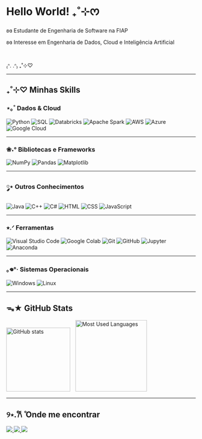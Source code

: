 <h1>Hello World! ₊˚⊹ᰔ</h1>
<p>ʚɞ Estudante de Engenharia de Software na FIAP</p>
<p>ʚɞ Interesse em Engenharia de Dados, Cloud e Inteligência Artificial</p>
<br>
<p>₍ᐢ. .ᐢ₎ ₊˚⊹♡</p>

<hr>

<h2>₊˚⊹♡ Minhas Skills</h2>

<h3>⋆｡˚ Dados & Cloud</h3>
<p>
  <img alt="Python" src="https://img.shields.io/badge/Python-3776AB?logo=python&logoColor=white">
  <img alt="SQL" src="https://img.shields.io/badge/SQL-336791?logo=postgresql&logoColor=white">
  <img alt="Databricks" src="https://img.shields.io/badge/Databricks-FF3621?logo=databricks&logoColor=white">
  <img alt="Apache Spark" src="https://img.shields.io/badge/Apache%20Spark-E25A1C?logo=apachespark&logoColor=white">
  <img alt="AWS" src="https://img.shields.io/badge/AWS-FF9900?logo=amazon-aws&logoColor=white">
  <img alt="Azure" src="https://img.shields.io/badge/Azure-0078D4?logo=microsoftazure&logoColor=white">
  <img alt="Google Cloud" src="https://img.shields.io/badge/Google%20Cloud-4285F4?logo=googlecloud&logoColor=white">
</p>

<hr>

<h3>❀˖° Bibliotecas e Frameworks</h3>
<p>
  <img alt="NumPy" src="https://img.shields.io/badge/NumPy-013243?logo=numpy&logoColor=white">
  <img alt="Pandas" src="https://img.shields.io/badge/Pandas-150458?logo=pandas&logoColor=white">
  <img alt="Matplotlib" src="https://img.shields.io/badge/Matplotlib-005C5C?logo=matplotlib&logoColor=white">
</p>

<hr>

<h3>༘⋆ Outros Conhecimentos</h3>
<p>
  <img alt="Java" src="https://img.shields.io/badge/Java-007396?logo=openjdk&logoColor=white">
  <img alt="C++" src="https://img.shields.io/badge/C++-00599C?logo=cplusplus&logoColor=white">
  <img alt="C#" src="https://img.shields.io/badge/C%23-239120?logo=csharp&logoColor=white">
  <img alt="HTML" src="https://img.shields.io/badge/HTML5-E34F26?logo=html5&logoColor=white">
  <img alt="CSS" src="https://img.shields.io/badge/CSS3-1572B6?logo=css3&logoColor=white">
  <img alt="JavaScript" src="https://img.shields.io/badge/JavaScript-F7DF1E?logo=javascript&logoColor=black">
</p>

<hr>

<h3>⭑.ᐟ Ferramentas</h3>
<p>
  <img alt="Visual Studio Code" src="https://img.shields.io/badge/VS%20Code-0078d7?logo=visual-studio-code&logoColor=white">
  <img alt="Google Colab" src="https://img.shields.io/badge/Google%20Colab-F9AB00?logo=googlecolab&logoColor=white">
  <img alt="Git" src="https://img.shields.io/badge/Git-F05032?logo=git&logoColor=white">
  <img alt="GitHub" src="https://img.shields.io/badge/GitHub-181717?logo=github&logoColor=white">
  <img alt="Jupyter" src="https://img.shields.io/badge/Jupyter-F37626?logo=jupyter&logoColor=white">
  <img alt="Anaconda" src="https://img.shields.io/badge/Anaconda-44A833?logo=anaconda&logoColor=white">
</p>

<hr>

<h3>｡𖦹°‧ Sistemas Operacionais</h3>
<p>
  <img alt="Windows" src="https://img.shields.io/badge/Windows-0078D6?logo=windows&logoColor=white">
  <img alt="Linux" src="https://img.shields.io/badge/Linux-FCC624?logo=linux&logoColor=black">
</p>

<hr>

<h2>ᯓ★ GitHub Stats</h2>

<p>
    <img 
   height="170" 
   style="padding-right: 10px;" 
   src="https://github-readme-stats.vercel.app/api?username=GeovannaSCunha&show_icons=true&border_radius=5&bg_color=fadce6&text_color=eb789f&icon_color=eb789f&title_color=eb789f" alt="GitHub stats">
 <img height = "190" src="https://github-readme-stats.vercel.app/api/top-langs/?username=GeovannaSCunha&layout=compact&border_radius=6&bg_color=fadce6&text_color=eb789f&icon_color=eb789f&title_color=eb789f&card_width=290"" alt="Most Used Languages">
</p>

<hr>

<h2>୨⋆.𐙚 ̊ Onde me encontrar</h2>
<p>
  <a href="https://www.linkedin.com/in/geovanna-silva-cunha-b027b1209/">
    <img src="https://img.shields.io/badge/LinkedIn-0077B5?style=for-the-badge&logo=linkedin&logoColor=white">
  </a>
  <a href="mailto:geovanna.scunha@gmail.com">
    <img src="https://img.shields.io/badge/Gmail-D14836?style=for-the-badge&logo=gmail&logoColor=white">
  </a>
  <a href="https://github.com/GeovannaSCunha">
    <img src="https://img.shields.io/github/followers/GeovannaSCunha?label=follow&style=social">
  </a>
</p>
